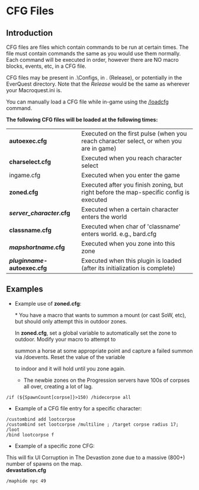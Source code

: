 # CFG Files

## Introduction

CFG files are files which contain commands to be run at certain times. The file must contain commands the same as you would use them normally. Each command will be executed in order, however there are NO macro blocks, events, etc, in a CFG file.

CFG files may be present in .\Configs, in . (Release), or potentially in the EverQuest directory. Note that the _Release_ would be the same as wherever your Macroquest.ini is.

You can manually load a CFG file while in-game using the [/loadcfg](../reference/commands/loadcfg.md) command.

**The following CFG files will be loaded at the following times:**

|                                   |                                                                                        |
| --------------------------------- | -------------------------------------------------------------------------------------- |
| **autoexec.cfg**                  | Executed on the first pulse (when you reach character select, or when you are in game) |
| **charselect.cfg**                | Executed when you reach character select                                               |
| ingame.cfg                        | Executed when you enter the game                                                       |
| **zoned.cfg**                     | Executed after you finish zoning, but right before the map-specific config is executed |
| _**server\_character**_**.cfg**   | Executed when a certain character enters the world                                     |
| **classname.cfg**                 | Executed when char of 'classname' enters world. e.g., bard.cfg                         |
| _**mapshortname**_**.cfg**        | Executed when you zone into this zone                                                  |
| _**pluginname**_**-autoexec.cfg** | Executed when this plugin is loaded (after its initialization is complete)             |

## Examples

*   Example use of **zoned.cfg**:

    \* You have a macro that wants to summon a mount (or cast SoW, etc), but should only attempt this in outdoor zones.

    In **zoned.cfg**, set a global variable to automatically set the zone to outdoor. Modify your macro to attempt to

    summon a horse at some appropriate point and capture a failed summon via /doevents. Reset the value of the variable

    to indoor and it will hold until you zone again.

    * The newbie zones on the Progression servers have 100s of corpses all over, creating a lot of lag.

```
/if (${SpawnCount[corpse]}>150) /hidecorpse all
```

* Example of a CFG file entry for a specific character:

```
/custombind add lootcorpse
/custombind set lootcorpse /multiline ; /target corpse radius 17; /loot
/bind lootcorpse f
```

* Example of a specific zone CFG:

This will fix UI Corruption in The Devastion zone due to a massive (800+) number of spawns on the map.\
**devastation.cfg**

```
/maphide npc 49
```
